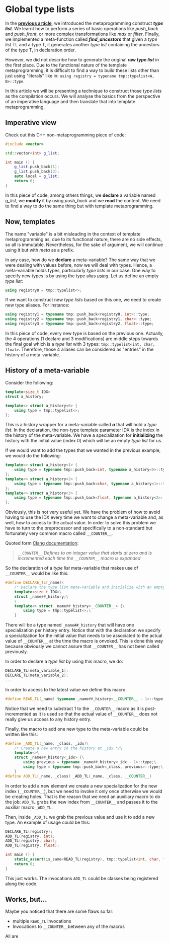 # Global type lists

In the [**previous article**](https://github.com/galtza/hierarchy-inspector), we introduced the metaprogramming construct ***type list***. We learnt how to perform a series of basic operations like *push_back* and *push_front*, or more complex transformations like *max* or *filter*. Finally, we implemented a meta-function called ***find_ancestors*** that given a *type list* TL and a type T, it generates another *type list* containing the ancestors of the type T, in declaration order. 

However, we did not describe how to generate the original **raw *type list*** in the first place. Due to the functional nature of the template metaprogramming, it is difficult to find a way to build these lists other than just using "literals" like in: `using registry = typename tmp::typelist<A, B>::type`.

In this article we will be presenting a technique to construct those *type lists* as the compilation occurs. We will analyse the basics from the perspective of an imperative language and then translate that into template metaprogramming. 

## Imperative view

Check out this C++ non-metaprogramming piece of code:  

```cpp
#include <vector>

std::vector<int> g_list;

int main () {
    g_list.push_back(1);
    g_list.push_back(3);
    auto local = g_list;
    return 0;
}
```

In this piece of code, among others things, we **declare** a variable named *g_list*, we **modify** it by using *push_back* and we **read** the content. We need to find a way to do the same thing but with template metaprogramming.

## Now, templates

The name "variable" is a bit misleading in the context of template metaprogramming as, due to its functional nature, there are no side effects, so all is immutable. Nevertheless, for the sake of argument, we will continue using it but with *meta* as a prefix.

In any case, how do we **declare** a meta-variable? The same way that we were dealing with values before, now we will deal with types. Hence, a meta-variable holds types, particularly *type lists* in our case. One way to specify new types is by using the type alias [*using*](http://en.cppreference.com/w/cpp/language/type_alias). Let us define an empty *type list*:

```c++
using registry0 = tmp::typelist<>;
```

If we want to construct new *type lists* based on this one, we need to create new type aliases. For instance:

```cpp
using registry1 = typename tmp::push_back<registry0, int>::type;
using registry2 = typename tmp::push_back<registry1, char>::type;
using registry3 = typename tmp::push_back<registry2, float>::type;
```

In this piece of code, every new type is based on the previous one. Actually, the 4 operations (1 declare and 3 modifications) are middle steps towards the final goal which is a *type list* with 3 types: `tmp::typelist<int, char, float>`. Therefore, those 4 aliases can be considered as "entries" in the history of a meta-variable.

## History of a meta-variable

Consider the following: 

```cpp
template<size_t IDX>
struct a_history;

template<> struct a_history<0> {
    using type = tmp::typelist<>;
};
```

This is a history wrapper for a meta-variable called ***a*** that will hold a *type list*. In the declaration, the non-type template parameter IDX is the index in the history of the meta-variable.  We have a specialization for **initializing** the history with the initial value (index 0) which will be an empty *type list* for us.

If we would want to add the types that we wanted in the previous example, we would do the following:

```c++
template<> struct a_history<1> {
    using type = typename tmp::push_back<int, typename a_history<0>::type>::type;
};
template<> struct a_history<2> {
    using type = typename tmp::push_back<char, typename a_history<1>::type>::type;
};
template<> struct a_history<3> {
    using type = typename tmp::push_back<float, typename a_history<2>::type>::type;
};
```

Obviously, this is not very useful yet. We have the problem of how to avoid having to use the IDX every time we want to change a meta-variable and, as well, how to access to the actual value. In order to solve this problem we have to turn to the preprocessor and specifically to a non-standard but fortunately very common macro called `__COUNTER__`. 

Quoted form [Clang documentation](https://clang.llvm.org/docs/LanguageExtensions.html#builtin-macros): 

> *`__COUNTER__` Defines to an integer value that starts at zero and is incremented each time the `__COUNTER__` macro is expanded*

So the declaration of a *type list* meta-variable that makes use of `__COUNTER__` would be like this:
```c++
#define DECLARE_TL(_name)\
    /* Declare the type list meta-variable and initialize with an empty list */\
    template<size_t IDX>\
    struct _name##_history;\
    \
    template<> struct _name##_history<__COUNTER__> {\
        using type = tmp::typelist<>;\
    }
```

There will be a type named `_name##_history` that will have one specialization per history entry. Notice that with the declaration we specify a specialization for the initial value that needs to be associated to the actual value of `__COUNTER__` at the time the macro is onvoked. This is done this way because obviously we cannot assure that `__COUNTER__` has not been called previously. 

In order to declare a *type list* by using this macro, we do:

```c++
DECLARE_TL(meta_variable_1);
DECLARE_TL(meta_variable_2);
...
```

In order to access to the latest value we define this macro:

```c++
#define READ_TL(_name) typename _name##_history<__COUNTER__ - 1>::type
```

Notice that we need to substract 1 to the `__COUNTER__` macro as it is post-incremented as it is used so that the actual value of `__COUNTER__` does not really give us access to any history entry.

Finally, the macro to add one new type to the meta-variable could be written like this:

```c++
#define _ADD_TL(_name, _class, _idx)\
    /* Create a new entry in the history at _idx */\
    template<>\
    struct _name##_history<_idx> {\
        using previous = typename _name##_history<_idx - 1>::type;\
        using type = typename tmp::push_back<_class, previous>::type;\
    }
#define ADD_TL(_name, _class) _ADD_TL(_name, _class, __COUNTER__)
```

In order to add a new element we create a new specialization for the new index (`__COUNTER__`), but we need to invoke it only once otherwise we would be creating holes. That is the reason that we need an auxiliary macro to do the job: `ADD_TL` grabs the new index from `__COUNTER__` and passes it to the auxiliar macro `_ADD_TL`.

Then, inside `_ADD_TL` we grab the previous value and use it to add a new type. An example of usage could be this:

```c++
DECLARE_TL(registry);
ADD_TL(registry, int);
ADD_TL(registry, char);
ADD_TL(registry, float);

int main () {
    static_assert(is_same<READ_TL(registry), tmp::typelist<int, char, float>>::value, "Error");
    return 0;
}
```

This just works. The invocations `ADD_TL` could be classes being registered along the code. 

## Works, but...

Maybe you noticed that there are some flaws so far:

- multiple `READ_TL` invocations
- Invocations to `__COUNTER__`between any of the macros

All are 

















